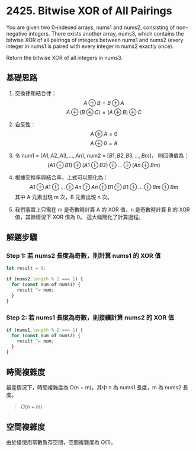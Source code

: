 # 2425. Bitwise XOR of All Pairings

You are given two 0-indexed arrays, nums1 and nums2, consisting of non-negative integers. 
There exists another array, nums3, which contains the bitwise XOR of all pairings of integers between nums1 and nums2 
(every integer in nums1 is paired with every integer in nums2 exactly once).

Return the bitwise XOR of all integers in nums3.

## 基礎思路
1. 交換律和結合律：
   $$
   A⊕B=B⊕A
   $$
   $$
   A⊕(B⊕C)=(A⊕B)⊕C
   $$
2. 自反性：
   $$
   A⊕A=0
   $$
   $$
   A⊕0=A
   $$

3. 令 num1 = $[A1, A2, A3, ..., An]$, num2 = $[B1, B2, B3, ..., Bm]$，
   則回傳值為：
   $$
   (A1⊕B1)⊕(A1⊕B2)⊕...⊕(An⊕Bm)
   $$
4. 根據交換率與結合率，上式可以簡化為：
   $$
   A1⊕A1⊕...⊕An⊕An⊕B1⊕B1⊕...⊕Bm⊕Bm
   $$
   其中 A 元素出現 m 次，B 元素出現 n 次。
5. 我們事實上只需在 m 是奇數時計算 A 的 XOR 值，n 是奇數時計算 B 的 XOR 值，其餘情況下 XOR 值為 0。
   這大幅簡化了計算過程。


## 解題步驟

### Step 1: 若 nums2 長度為奇數，則計算 nums1 的 XOR 值

```typescript
let result = 0;

if (nums2.length % 2 === 1) {
  for (const num of nums1) {
    result ^= num;
  }
}
```

### Step 2: 若 nums1 長度為奇數，則接續計算 nums2 的 XOR 值

```typescript
if (nums1.length % 2 === 1) {
  for (const num of nums2) {
    result ^= num;
  }
}
```
    

## 時間複雜度
最差情況下，時間複雜度為 O(n + m)，其中 n 為 nums1 長度，m 為 nums2 長度。

> $O(n + m)$

## 空間複雜度
由於僅使用常數暫存空間，空間複雜度為 O(1)。

